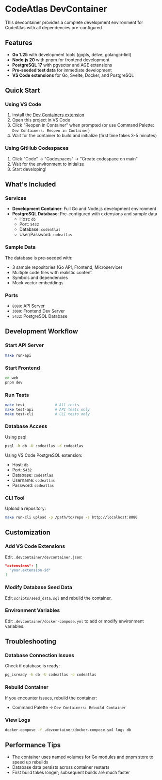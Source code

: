 # CodeAtlas DevContainer

This devcontainer provides a complete development environment for CodeAtlas with all dependencies pre-configured.

## Features

- **Go 1.25** with development tools (gopls, delve, golangci-lint)
- **Node.js 20** with pnpm for frontend development
- **PostgreSQL 17** with pgvector and AGE extensions
- **Pre-seeded test data** for immediate development
- **VS Code extensions** for Go, Svelte, Docker, and PostgreSQL

## Quick Start

### Using VS Code

1. Install the [Dev Containers extension](https://marketplace.visualstudio.com/items?itemName=ms-vscode-remote.remote-containers)
2. Open this project in VS Code
3. Click "Reopen in Container" when prompted (or use Command Palette: `Dev Containers: Reopen in Container`)
4. Wait for the container to build and initialize (first time takes 3-5 minutes)

### Using GitHub Codespaces

1. Click "Code" → "Codespaces" → "Create codespace on main"
2. Wait for the environment to initialize
3. Start developing!

## What's Included

### Services

- **Development Container**: Full Go and Node.js development environment
- **PostgreSQL Database**: Pre-configured with extensions and sample data
  - Host: `db`
  - Port: `5432`
  - Database: `codeatlas`
  - User/Password: `codeatlas`

### Sample Data

The database is pre-seeded with:
- 3 sample repositories (Go API, Frontend, Microservice)
- Multiple code files with realistic content
- Symbols and dependencies
- Mock vector embeddings

### Ports

- `8080`: API Server
- `3000`: Frontend Dev Server
- `5432`: PostgreSQL Database

## Development Workflow

### Start API Server
```bash
make run-api
```

### Start Frontend
```bash
cd web
pnpm dev
```

### Run Tests
```bash
make test              # All tests
make test-api          # API tests only
make test-cli          # CLI tests only
```

### Database Access

Using psql:
```bash
psql -h db -U codeatlas -d codeatlas
```

Using VS Code PostgreSQL extension:
- Host: `db`
- Port: `5432`
- Database: `codeatlas`
- Username: `codeatlas`
- Password: `codeatlas`

### CLI Tool

Upload a repository:
```bash
make run-cli upload -p /path/to/repo -s http://localhost:8080
```

## Customization

### Add VS Code Extensions

Edit `.devcontainer/devcontainer.json`:
```json
"extensions": [
  "your.extension-id"
]
```

### Modify Database Seed Data

Edit `scripts/seed_data.sql` and rebuild the container.

### Environment Variables

Edit `.devcontainer/docker-compose.yml` to add or modify environment variables.

## Troubleshooting

### Database Connection Issues

Check if database is ready:
```bash
pg_isready -h db -U codeatlas -d codeatlas
```

### Rebuild Container

If you encounter issues, rebuild the container:
- Command Palette → `Dev Containers: Rebuild Container`

### View Logs

```bash
docker-compose -f .devcontainer/docker-compose.yml logs db
```

## Performance Tips

- The container uses named volumes for Go modules and pnpm store to speed up rebuilds
- Database data persists across container restarts
- First build takes longer; subsequent builds are much faster
